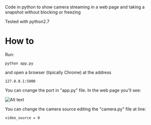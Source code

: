 Code in python to show camera streaming in a web page and taking a snapshot without blocking or freezing

Tested with python2.7

<h1>How to</h1>

Run:

`python app.py`

and open a browser (tipically Chrome) at the address

`127.0.0.1:5000`

You can cnange the port in "app.py" file.
In the web page you'll see:


![Alt text](img.jpg "Screenshot")


You can change the camera source editing the "camera.py" file at line:

`video_source = 0`
